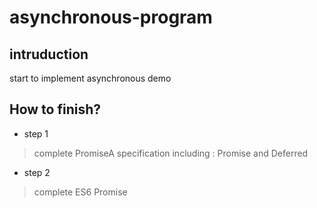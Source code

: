 # asynchronous-program
## intruduction
start to implement asynchronous demo
## How to finish?
- step 1
> complete PromiseA specification including : Promise and Deferred

- step 2
> complete ES6 Promise



